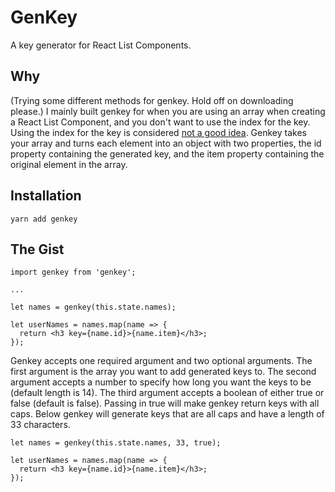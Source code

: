 # GenKey
A key generator for React List Components.

## Why
(Trying some different methods for genkey. Hold off on downloading please.)
I mainly built genkey for when you are using an array when creating a React List Component, and you don't want to use the index for the key. Using the index for the key is considered [not a good idea](https://medium.com/@robinpokorny/index-as-a-key-is-an-anti-pattern-e0349aece318).
Genkey takes your array and turns each element into an object with two properties, the id property containing the generated key, and the item property containing the original element in the array.

## Installation
```
yarn add genkey
```

## The Gist
```
import genkey from 'genkey';

...

let names = genkey(this.state.names);

let userNames = names.map(name => {
  return <h3 key={name.id}>{name.item}</h3>;
});
```
Genkey accepts one required argument and two optional arguments.
The first argument is the array you want to add generated keys to.
The second argument accepts a number to specify how long you want the keys to be (default length is 14).
The third argument accepts a boolean of either true or false (default is false). Passing in true will make genkey return keys with all caps.
Below genkey will generate keys that are all caps and have a length of 33 characters.
```
let names = genkey(this.state.names, 33, true);

let userNames = names.map(name => {
  return <h3 key={name.id}>{name.item}</h3>;
});
```
